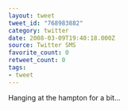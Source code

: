 ```yaml
---
layout: tweet
tweet_id: "768983882"
category: twitter
date: 2008-03-09T19:40:18.000Z
source: Twitter SMS
favorite_count: 0
retweet_count: 0
tags:
- tweet
---
```


Hanging at the hampton for a bit...
